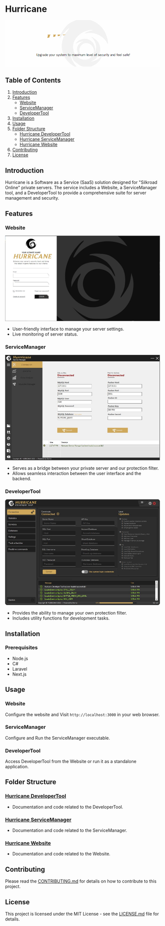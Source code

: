 
# Hurricane  
<!--<p align="center">
  <strong>SaaS for Silkroad Online Private Servers</strong>
</p>
-->
<p align="center">
  <img src="screenshots/hurricane.gif" alt="Hurricane Banner">
</p>

## Table of Contents
1. [Introduction](#introduction)
2. [Features](#features)
   - [Website](#website)
   - [ServiceManager](#servicemanager)
   - [DeveloperTool](#developertool)
3. [Installation](#installation)
4. [Usage](#usage)
5. [Folder Structure](#folder-structure)
   - [Hurricane DeveloperTool](#hurricane-developertool)
   - [Hurricane ServiceManager](#hurricane-servicemanager)
   - [Hurricane Website](#hurricane-website)
6. [Contributing](#contributing)
7. [License](#license)

## Introduction
Hurricane is a Software as a Service (SaaS) solution designed for "Silkroad Online" private servers. The service includes a Website, a ServiceManager tool, and a DeveloperTool to provide a comprehensive suite for server management and security.

## Features
### Website
<p align="center">
  <img src="/screenshots/hurricane-website.JPG" alt="Hurricane Website">
</p>

- User-friendly interface to manage your server settings.
- Live monitoring of server status.

### ServiceManager
<p align="center">
  <img src="/screenshots/hurricane-sevice-manager.JPG" alt="Hurricane ServiceManager">
</p>

- Serves as a bridge between your private server and our protection filter.
- Allows seamless interaction between the user interface and the backend.

### DeveloperTool
<p align="center">
  <img src="/screenshots/hurricane-developer-tool.JPG" alt="Hurricane DeveloperTool">
</p>

- Provides the ability to manage your own protection filter.
- Includes utility functions for development tasks.


## Installation
### Prerequisites
- Node.js
- C#
- Laravel
- Next.js

## Usage
### Website
Configure the website and Visit `http://localhost:3000` in your web browser.

### ServiceManager
Configure and Run the ServiceManager executable.

### DeveloperTool
Access DeveloperTool from the Website or run it as a standalone application.

## Folder Structure
### [Hurricane DeveloperTool](./Hurricane%20DeveloperTool)
- Documentation and code related to the DeveloperTool.

### [Hurricane ServiceManager](./Hurricane%20ServiceManager)
- Documentation and code related to the ServiceManager.

### [Hurricane Website](./Hurricane%20Website)
- Documentation and code related to the Website.

## Contributing
Please read the [CONTRIBUTING.md](CONTRIBUTING.md) for details on how to contribute to this project.

## License
This project is licensed under the MIT License - see the [LICENSE.md](LICENSE.md) file for details.
